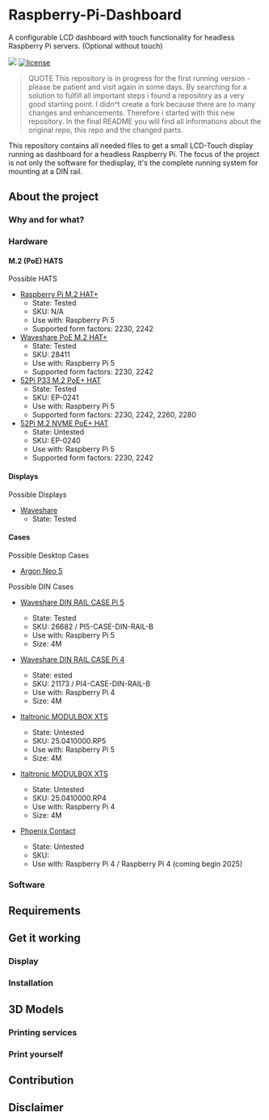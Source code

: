 # Raspberry-Pi-Dashboard
A configurable LCD dashboard with touch functionality for headless Raspberry Pi servers. (Optional without touch)

<a href="https://hits.seeyoufarm.com"><img src="https://hits.seeyoufarm.com/api/count/incr/badge.svg?url=https%3A%2F%2Fgithub.com%2Faraeubig%2FRaspberry-Pi-Dashboard&count_bg=%2379C83D&title_bg=%23555555&icon=&icon_color=%23E7E7E7&title=hits&edge_flat=false"/></a>
<a href="/LICENSE"><img src="https://img.shields.io/badge/license-GPL-blue.svg" alt="license" /></a>


> QUOTE This repository is in progress for the first running version - please be patient and visit again in some days.
By searching for a solution to fulfill all important steps i found a repository as a very good starting point. I didn^t create a fork because there are to many changes and enhancements. Therefore i started with this new repository. In the final README you will find all informations about the original repo, this repo and the changed parts. 

This repository contains all needed files to get a small LCD-Touch display running as dashboard for a headless Raspberry Pi. The focus of the project is not only the software for thedisplay, it's the complete running system for mounting at a DIN rail.

## About the project

### Why and for what?

### Hardware

#### M.2 (PoE) HATS

Possible HATS

- [Raspberry Pi M.2 HAT+](https://www.raspberrypi.com/products/m2-hat-plus/)
    - State: Tested
    - SKU: N/A
    - Use with: Raspberry Pi 5
    - Supported form factors: 2230, 2242
- [Waveshare PoE M.2 HAT+](https://www.waveshare.com/pi5-case-din-rail-b.htm)
    - State: Tested
    - SKU: 28411
    - Use with: Raspberry Pi 5
    - Supported form factors: 2230, 2242
- [52Pi P33 M.2 PoE+ HAT]()
    - State: Tested
    - SKU: EP-0241
    - Use with: Raspberry Pi 5
    - Supported form factors: 2230, 2242, 2260, 2280
- [52Pi M.2 NVME PoE+ HAT]()
    - State: Untested
    - SKU: EP-0240
    - Use with: Raspberry Pi 5
    - Supported form factors: 2230, 2242


#### Displays

Possible Displays

- [Waveshare]()
    - State: Tested

#### Cases

Possible Desktop Cases

- [Argon Neo 5](https://argon40.com/products/argon-neo-5-blck-case-for-raspberry-pi-5-with-built-in-fan)


Possible DIN Cases

- [Waveshare DIN RAIL CASE Pi 5](https://www.waveshare.com/pi5-case-din-rail-b.htm)
    - State: Tested
    - SKU: 26682 / PI5-CASE-DIN-RAIL-B
    - Use with: Raspberry Pi 5
    - Size: 4M

- [Waveshare DIN RAIL CASE Pi 4](https://www.waveshare.com/pi4-case-din-rail-b.htm)
    - State: ested
    - SKU: 21173 / PI4-CASE-DIN-RAIL-B
    - Use with: Raspberry Pi 4
    - Size: 4M    

- [Italtronic MODULBOX XTS](https://eng.italtronic.com/accessori/25.0410000.RP5/)
    - State: Untested
    - SKU: 25.0410000.RP5
    - Use with: Raspberry Pi 5
    - Size: 4M

- [Italtronic MODULBOX XTS](https://eng.italtronic.com/accessori/25.0410000.RP4/)
    - State: Untested
    - SKU: 25.0410000.RP4
    - Use with: Raspberry Pi 4
    - Size: 4M

- [Phoenix Contact]()
    - State: Untested
    - SKU:
    - Use with: Raspberry Pi 4 / Raspberry Pi 4 (coming begin 2025)


### Software

## Requirements

## Get it working

### Display

### Installation

## 3D Models

### Printing services

### Print yourself

## Contribution

## Disclaimer

## 



